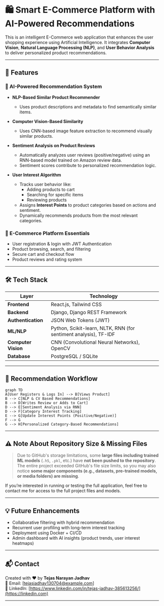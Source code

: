 
# 🛍️ Smart E-Commerce Platform with AI-Powered Recommendations

This is an intelligent E-Commerce web application that enhances the user shopping experience using Artificial Intelligence. It integrates **Computer Vision**, **Natural Language Processing (NLP)**, and **User Behavior Analysis** to deliver personalized product recommendations.

---

## 🚀 Features

### 🧠 AI-Powered Recommendation System
- **NLP-Based Similar Product Recommender**
  - Uses product descriptions and metadata to find semantically similar items.
  
- **Computer Vision-Based Similarity**
  - Uses CNN-based image feature extraction to recommend visually similar products.

- **Sentiment Analysis on Product Reviews**
  - Automatically analyzes user reviews (positive/negative) using an RNN-based model trained on Amazon review data.
  - Sentiment scores contribute to personalized recommendation logic.

- **User Interest Algorithm**
  - Tracks user behavior like:
    - Adding products to cart
    - Searching for specific items
    - Reviewing products
  - Assigns **Interest Points** to product categories based on actions and sentiment.
  - Dynamically recommends products from the most relevant categories.

### 🛒 E-Commerce Platform Essentials
- User registration & login with JWT Authentication
- Product browsing, search, and filtering
- Secure cart and checkout flow
- Product reviews and rating system

---

## 🛠️ Tech Stack

| Layer | Technology |
|-------|------------|
| **Frontend** | React.js, Tailwind CSS |
| **Backend** | Django, Django REST Framework |
| **Authentication** | JSON Web Tokens (JWT) |
| **ML/NLP** | Python, Scikit-learn, NLTK, RNN (for sentiment analysis), TF-IDF |
| **Computer Vision** | CNN (Convolutional Neural Networks), OpenCV |
| **Database** | PostgreSQL / SQLite |

---

## 🧠 Recommendation Workflow

```mermaid
graph TD
A[User Registers & Logs In] --> B[Views Product]
B --> C[NLP & CV Based Recommendations]
B --> D[Writes Review or Adds to Cart]
D --> E[Sentiment Analysis via RNN]
D --> F[Category Interest Tracking]
E --> G[Update Interest Points (Positive/Negative)]
F --> G
G --> H[Personalized Category-Based Recommendations]

```

---

## ⚠️ Note About Repository Size & Missing Files

> Due to GitHub's storage limitations, some **large files including trained ML models** (`.h5`, `.pkl`, etc.) have **not been pushed to the repository**.  
> The entire project exceeded GitHub's file size limits, so you may also notice **some major components (e.g., datasets, pre-trained models, or media folders) are missing**.

If you’re interested in running or testing the full application, feel free to contact me for access to the full project files and models.

---

## 💡 Future Enhancements

- Collaborative filtering with hybrid recommendation
- Recurrent user profiling with long-term interest tracking
- Deployment using Docker + CI/CD
- Admin dashboard with AI insights (product trends, user interest heatmaps)

---

## 📬 Contact

Created with ❤️ by **Tejas Narayan Jadhav**  
📧 Email: [tejasjadhav130704@example.com]  
🔗 LinkedIn: [https://www.linkedin.com/in/tejas-jadhav-385613256/](https://linkedin.com)

---

